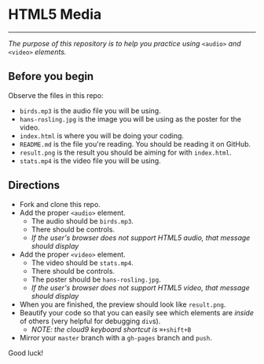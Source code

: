# HTML5 Media
---
_The purpose of this repository is to help you practice using_ `<audio>` _and_ `<video>` _elements._

## Before you begin
Observe the files in this repo:  

* `birds.mp3` is the audio file you will be using.
* `hans-rosling.jpg` is the image you will be using as the poster for the video.
* `index.html` is where you will be doing your coding.
* `README.md` is the file you're reading.  You should be reading it on GitHub.
* `result.png` is the result you should be aiming for with `index.html`.
* `stats.mp4` is the video file you will be using.

## Directions
* Fork and clone this repo.
* Add the proper `<audio>` element.
  * The audio should be `birds.mp3`.
  * There should be controls.
  * _If the user's browser does not support HTML5 audio, that message should display_
* Add the proper `<video>` element.
  * The video should be `stats.mp4`.
  * There should be controls.
  * The poster should be `hans-rosling.jpg`.
  * _If the user's browser does not support HTML5 video, that message should display_
* When you are finished, the preview should look like `result.png`.
* Beautify your code so that you can easily see which elements are _inside_ of others (very helpful for debugging `div`s).  
  * _NOTE: the cloud9 keyboard shortcut is_ `⌘+shift+B`
* Mirror your `master` branch with a `gh-pages` branch and `push`.


Good luck!
